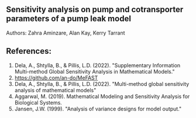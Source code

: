 ## Sensitivity analysis on pump and cotransporter parameters of a pump leak model
Authors: Zahra Aminzare, Alan Kay, Kerry Tarrant

## References: 
  1. Dela, A., Shtylla, B., & Pillis, L.D. (2022). "Supplementary Information Multi-method Global Sensitivity Analysis in Mathematical Models."
  2. https://github.com/an-do/MeFAST
  3. Dela, A., Shtylla, B., & Pillis, L.D. (2022). "Multi-method global sensitivity analysis of mathematical models"
  4. Aggarwal, M. (2019). Mathematical Modeling and Sensitivity Analysis for Biological Systems.
  5. Jansen, J.W. (1999). "Analysis of variance designs for model output."
